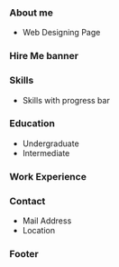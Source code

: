 
### About me

* Web Designing Page


### Hire Me banner
### Skills
* Skills with progress bar
### Education
* Undergraduate
* Intermediate
### Work Experience
### Contact
* Mail Address
* Location

### Footer
